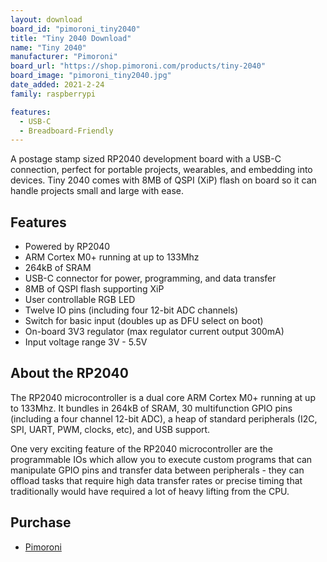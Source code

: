 ```yaml
---
layout: download
board_id: "pimoroni_tiny2040"
title: "Tiny 2040 Download"
name: "Tiny 2040"
manufacturer: "Pimoroni"
board_url: "https://shop.pimoroni.com/products/tiny-2040"
board_image: "pimoroni_tiny2040.jpg"
date_added: 2021-2-24
family: raspberrypi

features:
  - USB-C
  - Breadboard-Friendly
---
```


A postage stamp sized RP2040 development board with a USB-C connection, perfect for portable projects, wearables, and embedding into devices. Tiny 2040 comes with 8MB of QSPI (XiP) flash on board so it can handle projects small and large with ease.

## Features
* Powered by RP2040
* ARM Cortex M0+ running at up to 133Mhz
* 264kB of SRAM
* USB-C connector for power, programming, and data transfer
* 8MB of QSPI flash supporting XiP
* User controllable RGB LED
* Twelve IO pins (including four 12-bit ADC channels)
* Switch for basic input (doubles up as DFU select on boot)
* On-board 3V3 regulator (max regulator current output 300mA)
* Input voltage range 3V - 5.5V

## About the RP2040
The RP2040 microcontroller is a dual core ARM Cortex M0+ running at up to 133Mhz. It bundles in 264kB of SRAM, 30 multifunction GPIO pins (including a four channel 12-bit ADC), a heap of standard peripherals (I2C, SPI, UART, PWM, clocks, etc), and USB support.

One very exciting feature of the RP2040 microcontroller are the programmable IOs which allow you to execute custom programs that can manipulate GPIO pins and transfer data between peripherals - they can offload tasks that require high data transfer rates or precise timing that traditionally would have required a lot of heavy lifting from the CPU.

## Purchase
* [Pimoroni](https://shop.pimoroni.com/products/tiny-2040)
